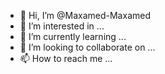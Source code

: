 - 👋 Hi, I’m @Maxamed-Maxamed
- 👀 I’m interested in ...
- 🌱 I’m currently learning ...
- 💞️ I’m looking to collaborate on ...
- 📫 How to reach me ...

<!---
Maxamed-Maxamed/Maxamed-Maxamed is a ✨ special ✨ repository because its `README.md` (this file) appears on your GitHub profile.
You can click the Preview link to take a look at your changes.
--->
